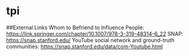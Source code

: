 # tpi
##External Links
Whom to Befriend to Influence People: https://link.springer.com/chapter/10.1007/978-3-319-48314-6_22
SNAP: https://snap.stanford.edu/
YouTube social network and ground-truth communities: https://snap.stanford.edu/data/com-Youtube.html
